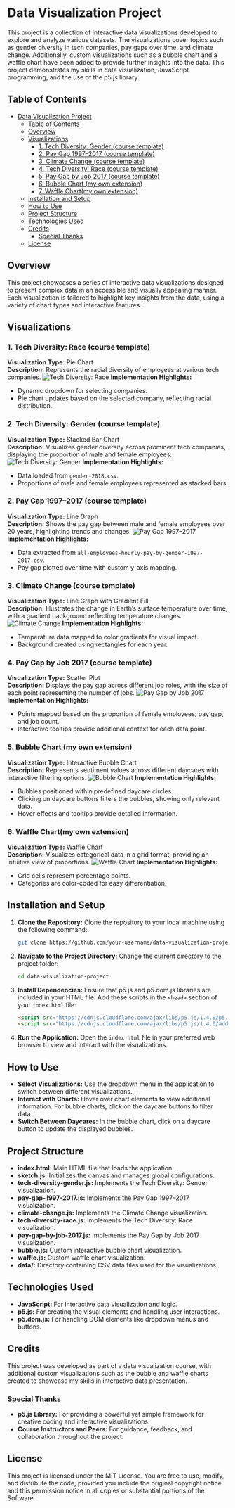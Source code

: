 # Data Visualization Project

This project is a collection of interactive data visualizations developed to explore and analyze various datasets. The visualizations cover topics such as gender diversity in tech companies, pay gaps over time, and climate change. Additionally, custom visualizations such as a bubble chart and a waffle chart have been added to provide further insights into the data. This project demonstrates my skills in data visualization, JavaScript programming, and the use of the p5.js library.

## Table of Contents

- [Data Visualization Project](#data-visualization-project)
  - [Table of Contents](#table-of-contents)
  - [Overview](#overview)
  - [Visualizations](#visualizations)
    - [1. Tech Diversity: Gender (course template)](#1-tech-diversity-gender-course-template)
    - [2. Pay Gap 1997–2017 (course template)](#2-pay-gap-19972017-course-template)
    - [3. Climate Change (course template)](#3-climate-change-course-template)
    - [4. Tech Diversity: Race (course template)](#4-tech-diversity-race-course-template)
    - [5. Pay Gap by Job 2017 (course template)](#5-pay-gap-by-job-2017-course-template)
    - [6. Bubble Chart (my own extension)](#6-bubble-chart-my-own-extension)
    - [7. Waffle Chart(my own extension)](#7-waffle-chartmy-own-extension)
  - [Installation and Setup](#installation-and-setup)
  - [How to Use](#how-to-use)
  - [Project Structure](#project-structure)
  - [Technologies Used](#technologies-used)
  - [Credits](#credits)
    - [Special Thanks](#special-thanks)
  - [License](#license)

## Overview

This project showcases a series of interactive data visualizations designed to present complex data in an accessible and visually appealing manner. Each visualization is tailored to highlight key insights from the data, using a variety of chart types and interactive features.

## Visualizations

### 1. Tech Diversity: Race (course template)
**Visualization Type:** Pie Chart  
**Description:** Represents the racial diversity of employees at various tech companies.
![Tech Diversity: Race](./assets/piechart.PNG)
**Implementation Highlights:**
- Dynamic dropdown for selecting companies.
- Pie chart updates based on the selected company, reflecting racial distribution.

### 2. Tech Diversity: Gender (course template)
**Visualization Type:** Stacked Bar Chart  
**Description:** Visualizes gender diversity across prominent tech companies, displaying the proportion of male and female employees.  
![Tech Diversity: Gender](./assets/stackedbar(2).PNG)
**Implementation Highlights:**
- Data loaded from `gender-2018.csv`.
- Proportions of male and female employees represented as stacked bars.

### 2. Pay Gap 1997–2017 (course template)
**Visualization Type:** Line Graph  
**Description:** Shows the pay gap between male and female employees over 20 years, highlighting trends and changes.
![Pay Gap 1997–2017](./assets/stackedbar2.PNG)
**Implementation Highlights:**
- Data extracted from `all-employees-hourly-pay-by-gender-1997-2017.csv`.
- Pay gap plotted over time with custom y-axis mapping.

### 3. Climate Change (course template)
**Visualization Type:** Line Graph with Gradient Fill  
**Description:** Illustrates the change in Earth’s surface temperature over time, with a gradient background reflecting temperature changes.
![Climate Change](./assets/linewithgradientfill.PNG)
**Implementation Highlights:**
- Temperature data mapped to color gradients for visual impact.
- Background created using rectangles for each year.

### 4. Pay Gap by Job 2017 (course template)
**Visualization Type:** Scatter Plot  
**Description:** Displays the pay gap across different job roles, with the size of each point representing the number of jobs.
![Pay Gap by Job 2017](./assets/scatterplot.PNG)
**Implementation Highlights:**
- Points mapped based on the proportion of female employees, pay gap, and job count.
- Interactive tooltips provide additional context for each data point.

### 5. Bubble Chart (my own extension)
**Visualization Type:** Interactive Bubble Chart  
**Description:** Represents sentiment values across different daycares with interactive filtering options.
![Bubble Chart](./assets/bubbleChart.PNG)
**Implementation Highlights:**
- Bubbles positioned within predefined daycare circles.
- Clicking on daycare buttons filters the bubbles, showing only relevant data.
- Hover effects and tooltips provide detailed information.

### 6. Waffle Chart(my own extension)
**Visualization Type:** Waffle Chart  
**Description:** Visualizes categorical data in a grid format, providing an intuitive view of proportions.
![Waffle Chart](./assets/wafflechart.PNG)
**Implementation Highlights:**
- Grid cells represent percentage points.
- Categories are color-coded for easy differentiation.

## Installation and Setup

1. **Clone the Repository:**
   Clone the repository to your local machine using the following command:
   ```bash
   git clone https://github.com/your-username/data-visualization-project.git
   ```

2. **Navigate to the Project Directory:**
   Change the current directory to the project folder:
   ```bash
   cd data-visualization-project
   ```

3. **Install Dependencies:**
   Ensure that p5.js and p5.dom.js libraries are included in your HTML file. Add these scripts in the `<head>` section of your `index.html` file:
   ```html
   <script src="https://cdnjs.cloudflare.com/ajax/libs/p5.js/1.4.0/p5.js"></script>
   <script src="https://cdnjs.cloudflare.com/ajax/libs/p5.js/1.4.0/addons/p5.dom.js"></script>
   ```

4. **Run the Application:**
   Open the `index.html` file in your preferred web browser to view and interact with the visualizations.

## How to Use

- **Select Visualizations:** Use the dropdown menu in the application to switch between different visualizations.
- **Interact with Charts:** Hover over chart elements to view additional information. For bubble charts, click on the daycare buttons to filter data.
- **Switch Between Daycares:** In the bubble chart, click on a daycare button to update the displayed bubbles.

## Project Structure

- **index.html:** Main HTML file that loads the application.
- **sketch.js:** Initializes the canvas and manages global configurations.
- **tech-diversity-gender.js:** Implements the Tech Diversity: Gender visualization.
- **pay-gap-1997-2017.js:** Implements the Pay Gap 1997–2017 visualization.
- **climate-change.js:** Implements the Climate Change visualization.
- **tech-diversity-race.js:** Implements the Tech Diversity: Race visualization.
- **pay-gap-by-job-2017.js:** Implements the Pay Gap by Job 2017 visualization.
- **bubble.js:** Custom interactive bubble chart visualization.
- **waffle.js:** Custom waffle chart visualization.
- **data/:** Directory containing CSV data files used for the visualizations.

## Technologies Used

- **JavaScript:** For interactive data visualization and logic.
- **p5.js:** For creating the visual elements and handling user interactions.
- **p5.dom.js:** For handling DOM elements like dropdown menus and buttons.

## Credits

This project was developed as part of a data visualization course, with additional custom visualizations such as the bubble and waffle charts created to showcase my skills in interactive data presentation.

### Special Thanks
- **p5.js Library:** For providing a powerful yet simple framework for creative coding and interactive visualizations.
- **Course Instructors and Peers:** For guidance, feedback, and collaboration throughout the project.

## License

This project is licensed under the MIT License. You are free to use, modify, and distribute the code, provided you include the original copyright notice and this permission notice in all copies or substantial portions of the Software.
